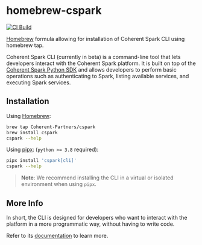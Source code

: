 # homebrew-cspark

[![CI Build][ci-img]][ci-url]

[Homebrew] formula allowing for installation of Coherent Spark CLI using homebrew tap.

Coherent Spark CLI (currently in beta) is a command-line tool that lets developers
interact with the Coherent Spark platform. It is built on top of the
[Coherent Spark Python SDK](https://pypi.org/project/cspark/) and allows
developers to perform basic operations such as authenticating to Spark, listing
available services, and executing Spark services.

## Installation

Using [Homebrew]:

```bash
brew tap Coherent-Partners/cspark
brew install cspark
cspark --help
```

Using [pipx]:
(`python >= 3.8` required):

```bash
pipx install 'cspark[cli]'
cspark --help
```

> **Note**: We recommend installing the CLI in a virtual or isolated environment
> when using `pipx`.

## More Info

In short, the CLI is designed for developers who want to interact with the platform
in a more programmatic way, without having to write code.

Refer to its [documentation][cspark-docs] to learn more.

<!-- References -->

[ci-img]: https://github.com/Coherent-Partners/homebrew-cspark/workflows/Build/badge.svg
[ci-url]: https://github.com/Coherent-Partners/homebrew-cspark/actions/workflows/build.yml

[Homebrew]: https://brew.sh
[pipx]: https://pipx.pypa.io/stable/
[cspark-docs]: https://github.com/Coherent-Partners/spark-python-sdk/tree/main/docs/cli
